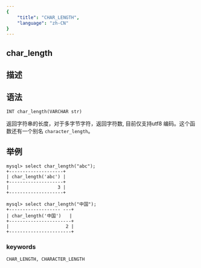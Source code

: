 ```yaml
---
{
    "title": "CHAR_LENGTH",
    "language": "zh-CN"
}
---
```


## char_length
## 描述
## 语法

`INT char_length(VARCHAR str)`


返回字符串的长度，对于多字节字符，返回字符数, 目前仅支持utf8 编码。这个函数还有一个别名 `character_length`。

## 举例

```
mysql> select char_length("abc");
+--------------------+
| char_length('abc') |
+--------------------+
|                  3 |
+--------------------+

mysql> select char_length("中国");
+------------------- ---+
| char_length('中国')   |
+-----------------------+
|                     2 |
+-----------------------+
```
### keywords
    CHAR_LENGTH, CHARACTER_LENGTH
